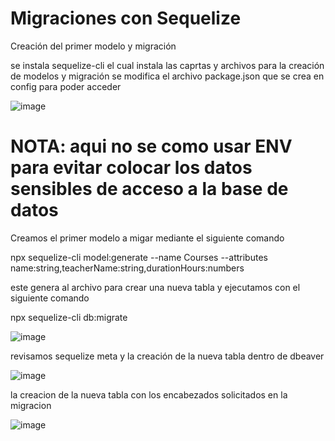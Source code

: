 # Migraciones con Sequelize

Creación del primer modelo y migración

se instala sequelize-cli el cual instala las caprtas y archivos para la creación de modelos y migración
se modifica el archivo package.json que se crea en config para poder acceder 

![image](https://user-images.githubusercontent.com/97038060/197435827-8b6a4808-194b-4338-9dba-ea68dc253615.png)

# NOTA: aqui no se como usar ENV para evitar colocar los datos sensibles de acceso a la base de datos 

Creamos el primer modelo a migar mediante el siguiente comando 

npx sequelize-cli model:generate --name Courses --attributes name:string,teacherName:string,durationHours:numbers

este genera al archivo para crear una nueva tabla y ejecutamos con el siguiente comando 

npx sequelize-cli db:migrate

![image](https://user-images.githubusercontent.com/97038060/197436090-12f6d877-6c5d-4d3c-bdc6-7b27dfa9d0b5.png)

revisamos sequelize meta y la creación de la nueva tabla dentro de dbeaver

![image](https://user-images.githubusercontent.com/97038060/197436211-4b7df188-18d4-4b6c-989f-aa61666a5bd4.png)


la creacion de la nueva tabla con los encabezados solicitados en la migracion 

![image](https://user-images.githubusercontent.com/97038060/197436302-e2b5d902-e3e0-4316-ab7a-d046465c533d.png)















